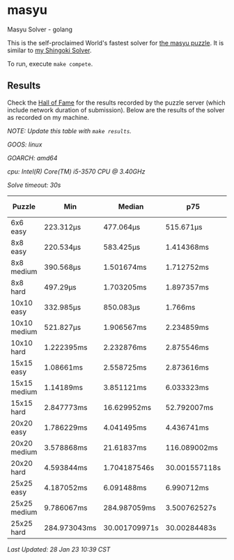 # masyu
Masyu Solver - golang

This is the self-proclaimed World's fastest solver for [the masyu puzzle](www.puzzle-masyu.com). It is similar to [my Shingoki Solver](https://github.com/joshprzybyszewski/shingokisolver).

To run, execute `make compete`.

## Results

Check the [Hall of Fame](www.puzzle-masyu.com/hall.php?hallsize=18) for the results recorded by the puzzle server (which include network duration of submission). Below are the results of the solver as recorded on my machine.

_NOTE: Update this table with `make results`._

<resultsMarker>

_GOOS: linux_

_GOARCH: amd64_

_cpu: Intel(R) Core(TM) i5-3570 CPU @ 3.40GHz_

_Solve timeout: 30s_

|Puzzle|Min|Median|p75|p95|max|sample size|
|-|-|-|-|-|-|-:|
|6x6 easy|223.312µs|477.064µs|515.671µs|1.394432ms|1.726631ms|355|
|8x8 easy|220.534µs|583.425µs|1.414368ms|1.71112ms|2.148769ms|322|
|8x8 medium|390.568µs|1.501674ms|1.712752ms|2.072066ms|3.978002ms|300|
|8x8 hard|497.29µs|1.703205ms|1.897357ms|2.903503ms|11.019765ms|283|
|10x10 easy|332.985µs|850.083µs|1.766ms|2.113741ms|2.403579ms|275|
|10x10 medium|521.827µs|1.906567ms|2.234859ms|3.477579ms|12.650202ms|258|
|10x10 hard|1.222395ms|2.232876ms|2.875546ms|7.040536ms|12.751256ms|239|
|15x15 easy|1.08661ms|2.558725ms|2.873616ms|3.467896ms|6.908544ms|219|
|15x15 medium|1.14189ms|3.851121ms|6.033323ms|22.907881ms|1.53948882s|169|
|15x15 hard|2.847773ms|16.629952ms|52.792007ms|869.726161ms|30.00128953s|126|
|20x20 easy|1.786229ms|4.041495ms|4.436741ms|5.740916ms|33.136953ms|127|
|20x20 medium|3.578868ms|21.61837ms|116.089002ms|3.824698323s|30.002106959s|96|
|20x20 hard|4.593844ms|1.704187546s|30.001557118s|30.002361214s|30.011390325s|74|
|25x25 easy|4.187052ms|6.091488ms|6.990712ms|12.918043ms|75.527183ms|77|
|25x25 medium|9.786067ms|284.987059ms|3.500762527s|30.002764234s|30.003224743s|60|
|25x25 hard|284.973043ms|30.001709971s|30.00284483s|30.006617124s|30.020998395s|45|

_Last Updated: 28 Jan 23 10:39 CST_
</resultsMarker>
